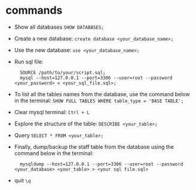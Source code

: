 # commands

- Show all databases `SHOW DATABASES;`

- Create a new database: `create database <your_database_name>;`

- Use the new database: `use <your_database_name>;`

- Run sql file:
        
        SOURCE /path/to/your/script.sql;
        mysql --host=127.0.0.1 --port=3306 --user=root --password <your_password> < <your_sql_file.sql>;

- To list all the tables names from the database, use the command below in the terminal: `SHOW FULL TABLES WHERE table_type = 'BASE TABLE';`

- Clear mysql terminal: `Ctrl + L`

- Explore the structure of the table: `DESCRIBE <your_table>;`

- Query `SELECT * FROM <your_table>;`

- Finally, dump/backup the staff table from the database using the command below in the terminal:

        mysqldump --host=127.0.0.1 --port=3306 --user=root --password <your_database> <your_table> > <your sql file.sql>

- quit `\q`
